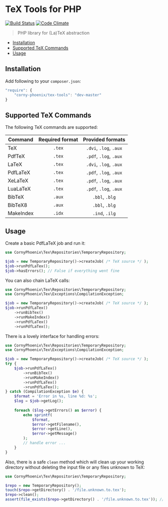 # TeX Tools for PHP 

[![Build Status](https://travis-ci.org/CornyPhoenix/tex-tools.svg?branch=master)](https://travis-ci.org/CornyPhoenix/tex-tools) [![Code Climate](https://codeclimate.com/github/CornyPhoenix/tex-tools/badges/gpa.svg)](https://codeclimate.com/github/CornyPhoenix/tex-tools)

> PHP library for (La)TeX abstraction

* [Installation](#installation)
* [Supported TeX Commands](#supported-tex-commands)
* [Usage](#usage)

## Installation

Add following to your `composer.json`:

```js
"require": {
    "corny-phoenix/tex-tools": "dev-master"
}
```

## Supported TeX Commands

The following TeX commands are supported:

| Command | Required format | Provided formats |
| ------- |:---------------:|:----------------:|
| TeX | `.tex` | `.dvi`, `.log`, `.aux` |
| PdfTeX | `.tex` | `.pdf`, `.log`, `.aux` |
| LaTeX | `.tex` | `.dvi`, `.log`, `.aux` |
| PdfLaTeX | `.tex` | `.pdf`, `.log`, `.aux` |
| XeLaTeX | `.tex` | `.pdf`, `.log`, `.aux` |
| LuaLaTeX | `.tex` | `.pdf`, `.log`, `.aux` |
| BibTeX | `.aux` | `.bbl`, `.blg` |
| BibTeX8 | `.aux` | `.bbl`, `.blg` |
| MakeIndex | `.idx` | `.ind`, `.ilg` |

## Usage

Create a basic PdfLaTeX job and run it:

```php
use CornyPhoenix\Tex\Repositories\TemporaryRepository;

$job = new TemporaryRepository()->createJob( /* TeX source */ );
$job->runPdfLaTex();
$job->hasErrors(); // False if everything went fine
```

You can also chain LaTeX calls:

```php
use CornyPhoenix\Tex\Repositories\TemporaryRepository;
use CornyPhoenix\Tex\Exceptions\CompilationException;

$job = new TemporaryRepository()->createJob( /* TeX source */ );
$job->runPdfLaTex()
    ->runBibTex()
    ->runMakeIndex()
    ->runPdfLaTex()
    ->runPdfLaTex();
```

There is a lovely interface for handling errors:

```php
use CornyPhoenix\Tex\Repositories\TemporaryRepository;
use CornyPhoenix\Tex\Exceptions\CompilationException;

$job = new TemporaryRepository()->createJob( /* TeX source */ );
try {
    $job->runPdfLaTex()
        ->runBibTex()
        ->runMakeIndex()
        ->runPdfLaTex()
        ->runPdfLaTex();
} catch (CompilationException $e) {
    $format = 'Error in %s, line %d: %s';
    $log = $job->getLog();
    
    foreach ($log->getErrors() as $error) {
        echo sprintf(
            $format, 
            $error->getFilename(),
            $error->getLine(),
            $error->getMessage()
        );
        // handle error ...
    }
}
```

Also, there is a safe `clean` method which will clean up your working directory without deleting the input file or any files unknown to TeX: 

```php
use CornyPhoenix\Tex\Repositories\TemporaryRepository;

$repo = new TemporaryRepository();
touch($repo->getDirectory() . '/file.unknown.to.tex');
$repo->clean();
assert(file_exists($repo->getDirectory() . '/file.unknown.to.tex')); // True
```
